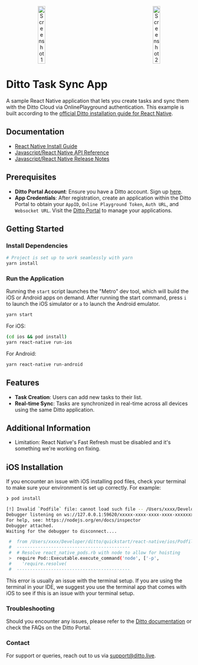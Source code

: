 <div align="center" style="display: flex; justify-content: space-around; align-items: center;">
  <img src="https://github.com/user-attachments/assets/7b0b1385-12d9-48d2-9005-deee70daa5f9" alt="Screenshot 1" style="width: 20%; margin-right: 120px;">
  <img src="https://github.com/user-attachments/assets/e58a4713-437a-4e21-af39-be3dcc8da814" alt="Screenshot 2" style="width: 20%;">
</div>

# Ditto Task Sync App

A sample React Native application that lets you create tasks and sync them with the Ditto Cloud via OnlinePlayground authentication. This example is built according to the [official Ditto installation guide for React Native](https://docs.ditto.live/install-guides/react-native).

## Documentation

- [React Native Install Guide](https://docs.ditto.live/sdk/latest/install-guides/react-native)
- [Javascript/React Native API Reference](https://software.ditto.live/js/Ditto/4.11.1/api-reference/)
- [Javascript/React Native Release Notes](https://docs.ditto.live/sdk/latest/release-notes/js)

## Prerequisites

- **Ditto Portal Account**: Ensure you have a Ditto account. Sign up [here](https://portal.ditto.live/signup).
- **App Credentials**: After registration, create an application within the Ditto Portal to obtain your `AppID`, `Online Playground Token`, `Auth URL`, and `Websocket URL`. Visit the [Ditto Portal](https://portal.ditto.live/) to manage your applications.

## Getting Started

### Install Dependencies

```bash
# Project is set up to work seamlessly with yarn
yarn install
```

### Run the Application

Running the `start` script launches the "Metro" dev tool, which will build the iOS or Android apps on demand.
After running the start command, press `i` to launch the iOS simulator or `a` to launch the Android emulator.

```bash
yarn start
```

For iOS:

```bash
(cd ios && pod install)
yarn react-native run-ios
```

For Android:

```bash
yarn react-native run-android
```

## Features

- **Task Creation**: Users can add new tasks to their list.
- **Real-time Sync**: Tasks are synchronized in real-time across all devices using the same Ditto application.

## Additional Information

- Limitation: React Native's Fast Refresh must be disabled and it's something we're working on fixing.

## iOS Installation

If you encounter an issue with iOS installing pod files, check your terminal to make sure your environment is set up correctly.
For example:

```bash
❯ pod install

[!] Invalid `Podfile` file: cannot load such file -- /Users/xxxx/Developer/ditto/quickstart/react-native/node_modules/react-native/scripts/react_native_pods.rb
Debugger listening on ws://127.0.0.1:59620/xxxxx-xxxx-xxxx-xxxx-xxxxxxxxx
For help, see: https://nodejs.org/en/docs/inspector
Debugger attached.
Waiting for the debugger to disconnect....

 #  from /Users/xxxx/Developer/ditto/quickstart/react-native/ios/Podfile:2
 #  -------------------------------------------
 #  # Resolve react_native_pods.rb with node to allow for hoisting
 >  require Pod::Executable.execute_command('node', ['-p',
 #    'require.resolve(
 #  -------------------------------------------
```

This error is usually an issue with the terminal setup. If you are using the terminal in your IDE, we suggest you use the terminal app that comes with iOS to see if this is an issue with your terminal setup.

### Troubleshooting

Should you encounter any issues, please refer to the [Ditto documentation](https://docs.ditto.live/) or check the FAQs on the Ditto Portal.

### Contact

For support or queries, reach out to us via [support@ditto.live](mailto:support@ditto.live).
